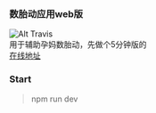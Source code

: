 ### 数胎动应用web版
![Alt Travis](https://travis-ci.org/vianvio/babyMoveCounter.svg?branch=master)   
用于辅助孕妈数胎动，先做个5分钟版的   
[在线地址](http://54.238.161.17/babyMoveCounter/)

### Start
> npm run dev